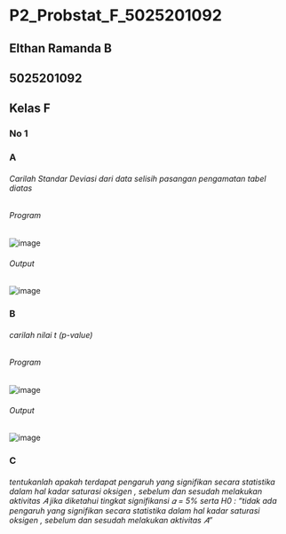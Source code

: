 # P2_Probstat_F_5025201092

## Elthan Ramanda B
## 5025201092
## Kelas F

### No 1
### A
###### Carilah Standar Deviasi dari data selisih pasangan pengamatan tabel diatas
###### Program
![image](https://user-images.githubusercontent.com/94375772/170872101-f0b38403-fb80-45bd-880e-70ebe77989ec.png)
###### Output
![image](https://user-images.githubusercontent.com/94375772/170872183-c2fcedff-891c-4beb-86be-a699b977d792.png)

### B
###### carilah nilai t (p-value)
###### Program
![image](https://user-images.githubusercontent.com/94375772/170872341-587c72b6-8121-45cf-8980-fb5c60b2e5ef.png)
###### Output
![image](https://user-images.githubusercontent.com/94375772/170872358-32b92f0c-5e8c-4bba-bcb9-8fbb57d0004e.png)

### C
###### tentukanlah apakah terdapat pengaruh yang signifikan secara statistika dalam hal kadar saturasi oksigen , sebelum dan sesudah melakukan aktivitas 𝐴 jika diketahui tingkat signifikansi 𝛼 = 5% serta H0 : “tidak ada pengaruh yang signifikan secara statistika dalam hal kadar saturasi oksigen , sebelum dan sesudah melakukan aktivitas 𝐴”

